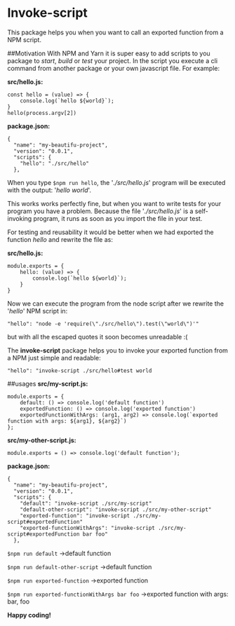 # Invoke-script
This package helps you when you want to call an exported function from a NPM script.

##Motivation
With NPM and Yarn it is super easy to add scripts to you package to *start*, *build* or *test* your project. In the script you execute a cli command from another package or your own javascript file. For example:

**src/hello.js:**
```
const hello = (value) => {
    console.log(`hello ${world}`);
}
hello(process.argv[2])
```

**package.json:**
```
{
  "name": "my-beautifu-project",
  "version": "0.0.1",
  "scripts": {
    "hello": "./src/hello"
  },
```





When you type `$npm run hello`, the '*./src/hello.js*' program will be executed with the output: '*hello world*'. 

This works works perfectly fine, but when you want to write tests for your program you have a problem. Because the file '*./src/hello.js*' is a self-invoking program, it runs as soon as you import the file in your test.

For testing and reusability it would be better when we had exported the function *hello* and rewrite the file as:

**src/hello.js:**
```
module.exports = {
    hello: (value) => {
        console.log(`hello ${world}`);
    }
}
```

Now we can execute the program from the node script after we rewrite the '*hello*' NPM script in: 

`"hello": "node -e 'require(\"./src/hello\").test(\"world\")'"`

but with all the escaped quotes it soon becomes unreadable :(

  
The **invoke-script** package helps you to invoke your exported function from a NPM just simple and readable:

`"hello": "invoke-script ./src/hello#test world`


##usages
**src/my-script.js:**
```
module.exports = {
    default: () => console.log('default function')
    exportedFunction: () => console.log('exported function')
    exportedFunctionWithArgs: (arg1, arg2) => console.log(`exported function with args: ${arg1}, ${arg2}`)
};
```

**src/my-other-script.js:**
```
module.exports = () => console.log('default function');
```

**package.json:**
```
{
  "name": "my-beautifu-project",
  "version": "0.0.1",
  "scripts": {
    "default": "invoke-script ./src/my-script"
    "default-other-script": "invoke-script ./src/my-other-script"
    "exported-function": "invoke-script ./src/my-script#exportedFunction"
    "exported-functionWithArgs": "invoke-script ./src/my-script#exportedFunction bar foo"
  },
```

`$npm run default` ->default function

`$npm run default-other-script` ->default function

`$npm run exported-function` ->exported function

`$npm run exported-functionWithArgs bar foo` ->exported function with args: bar, foo

**Happy coding!**